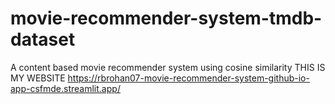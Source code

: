 # movie-recommender-system-tmdb-dataset
A content based movie recommender system using cosine similarity
THIS IS MY WEBSITE  https://rbrohan07-movie-recommender-system-github-io-app-csfmde.streamlit.app/

